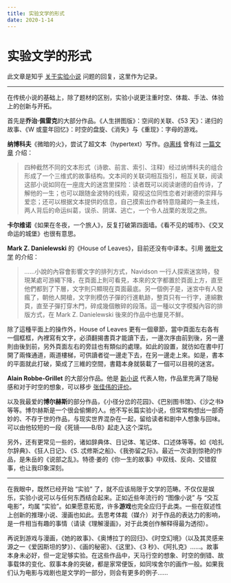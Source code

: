 ```yaml
---
title: 实验文学的形式
date: 2020-1-14
---
```


# 实验文学的形式

此文章是知乎 [关于实验小说](https://www.zhihu.com/question/27042427/answer/974808514) 问题的回复，这里作为记录。

---

在传统小说的基础上，除了题材的区别，实验小说更注重时空、体裁、手法、体验上的创新与开拓。

首先是**乔治·佩雷克**的大部分作品。《人生拼图版》：空间的关联、《53 天》：递归的故事、《W 或童年回忆》：时空的盘旋、《消失》与《重现》：字母的游戏。

**纳博科夫**《微暗的火》，尝试了超文本（hypertext）写作。[@离线](https://www.zhihu.com/people/d45f9f0eb620d7ad3390e2bd45e7ecde) 曾有过 [一篇文章](https://zhuanlan.zhihu.com/p/22320336) 介绍：

> 四种截然不同的文本形式（诗歌、前言、索引、注释）经过纳博科夫的组合形成了一个三维式的故事结构。文本间的关联词相互指引，相互关联，阅读这部小说如同在一座庞大的迷宫里探险：读者既可以阅读谢德的自传诗，了解他的一生；也可以跟随金波特的线索，窥视这位同性恋者对谢德的崇拜与爱恋；还可以根据文本提供的信息，自己摸索出作者特意隐藏的一条主线，两人背后的命运纠葛，误杀、阴谋、逃亡，一个令人战栗的发现之旅。

**卡尔维诺**《如果在冬夜，一个旅人》，反复打破第四面墙。《看不见的城市》、《交叉命运的城堡》也很有意思。

**Mark Z. Danielewski** 的《House of Leaves》，目前还没有中译本。引用 [微批文学](https://paratext.hk/?p=330) 的介绍：

> ……小說的內容會影響文字的排列方式，Navidson 一行人探索迷宮時，發現某處可游繩下降，在頁面上則可看見，本來的文字都置於頁面上方，直至他們都到了下層，文字則只顯現在頁面最底。另一個例子是，迷宮中有人發瘋了，朝他人開槍，文字則模仿子彈的行進軌跡，整頁只有一行字，連綿數頁，直至子彈打穿木門，碎成幾個散碎的段落。這一種以文字模擬內容的排版方式，在 Mark Z. Danielewski 後來的作品中也屢見不鮮。

除了這種平面上的操作外，House of Leaves 更有一個章節，當中頁面左右各有一個框框，內裡寫有文字，必須翻揭書頁才能讀下去，一邊次序由前到後，另一邊則由後到前，另外頁面左右的旁註也有類似的處理。如此的設置，就彷如在書中打開了兩條通道，兩道樓梯，可供讀者從一邊走下去，在另一邊走上來。如是，書本的平面就此打破，築成了三維的空間，書籍本身就裝載了一個可以目視的迷宮。

**Alain Robbe-Grillet** 的大部分作品。他是 [新小说](https://zh.wikipedia.org/wiki/%E6%96%B0%E5%B0%8F%E8%AF%B4) 代表人物，作品里充满了隐秘感和对于时空的想象，可以移步 [张佳伟的评价](https://www.zhihu.com/question/30011723/answer/49160982)。

以及我最爱的**博尔赫斯**的部分作品，《小径分岔的花园》、《巴别图书馆》、《沙之书》等等。博尔赫斯是一个很会偷懒的人。他不写长篇实验小说，但常常构想出一部奇妙的、不存于世的作品，与现实世界混杂在一起，留给读者和剧中人想象与回味。可以由他较短的一段《死镜——B/B》起走入这个深坑。

另外，还有更常见一些的，诸如辞典体、日记体、笔记体、口述体等等。如《哈扎尔辞典》、《狂人日记》、《S. 忒修斯之船》、《我弥留之际》。最近一次读到惊艳的作品，是朱岳的《说部之乱》。特德·姜的《你一生的故事》中双线、反向、交错叙事，也让我印象深刻。

---

在我眼中，既然已经开始 “实验” 了，就不应该局限于文学的范畴。不仅仅是娱乐，实验小说可以与任何东西结合起来。正如近些年流行的 “图像小说” 与 “交互电影”，均属 “实验”。如果愿意拓宽，许多**游戏**也完全应归于此类。一些在叙述性上创新的推理小说、漫画也如此。去思考体裁（媒介）对于作品的表达力的影响，是一件相当有趣的事情（请读《理解漫画》，对于此类创作解释得最为透彻）。

再说到游戏与漫画，《她的故事》、《奥博拉丁的回归》、《时空幻境》（以及其灵感来源之一《爱因斯坦的梦》）、《画的秘密》、《这里》、《3 秒》、《阿扎克》……。故事本身未必好，但一定足够实验。在这些作品中，天马行空的想象、时空的倒错、故事载体的变化、叙事本身的突破，都是家常便饭，如同埃舍尔的画作一般。如果我们认为电影与戏剧也是文学的一部分，则会有更多的例子……
